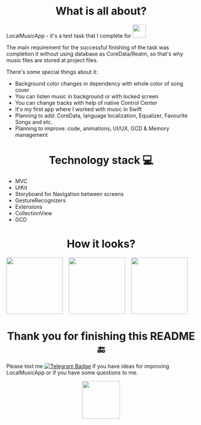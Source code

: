 <h1 align="center">
  What is all about?
</h1>

LocalMusicApp - it's a test task that I complete for <img src="https://planx.one/planx.svg" width="35">

The main requirement for the successful finishing of the task was completion it without using database as CoreData/Realm, so that's why music files are stored at project files.

There's some special things about it:
- Background color changes in dependency with whole color of song cover
- You can listen music in background or with locked screen
- You can change tracks with help of native Control Center
- It's my first app where I worked with music in Swift
- Planning to add: CoreData, language localization, Equalizer, Favourite Songs and etc.
- Planning to improve: code, animations, UI/UX, GCD & Memory management

<h1 align="center">
  Technology stack 💻
</h1>

- MVC
- UIKit
- Storyboard for Navigation between screens
- GestureRecognizers
- Extensions
- CollectionView
- GCD

<h1 align="center">
  How it looks?
</h1>
<div>
  <img src="https://user-images.githubusercontent.com/97976090/199568681-6a72f8ea-c4a9-4a26-acfb-653fc63be9ab.png" width="150">
  &nbsp&nbsp
  <img src="https://user-images.githubusercontent.com/97976090/199569460-787e10ab-6a9b-4611-a7c9-c6ee648f0579.png" width="150">
  &nbsp&nbsp
  <img src="https://user-images.githubusercontent.com/97976090/199569659-4417ba27-8fa3-4602-b5a5-ba4bbd2188fd.png" width="150">
</div>
<h1 align="center">
  Thank you for finishing this README 🔚
</h1>

Please text me <a href="https://www.t.me/atrapashka">
    <img src="https://img.shields.io/badge/Telegram-blue?style=logo=telegram&logoColor=white" alt="Telegram Badge"/></a> if you have ideas for improving LocalMusicApp or if you have some questions to me.
<div align="center">
<img src="https://media.giphy.com/media/fxI1G5PNC5esyNlIUs/giphy.gif" width="100">
</div>
